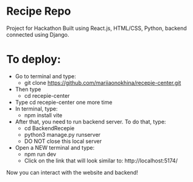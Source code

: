 # Recipe Repo
Project for Hackathon
Built using React.js, HTML/CSS, Python, backend connected using Django.

# To deploy:
* Go to terminal and type:
  * git clone https://github.com/mariiaonokhina/recepie-center.git
* Then type
  * cd recepie-center
* Type cd recepie-center one more time
* In terminal, type:
  * npm install vite
* After that, you need to run backend server. To do that, type:
  * cd BackendRecepie
  * python3 manage.py runserver
  * DO NOT close this local server
* Open a NEW terminal and type:
  * npm run dev
  * Click on the link that will look similar to: http://localhost:5174/

Now you can interact with the website and backend!
